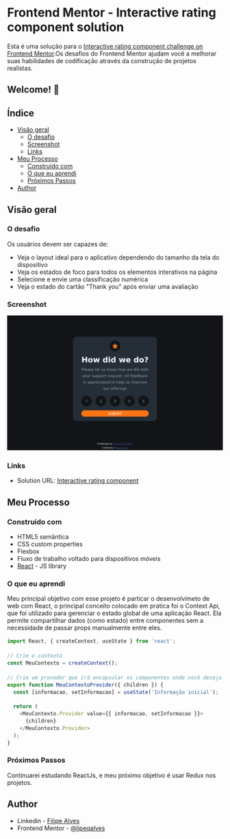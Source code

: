 # Frontend Mentor - Interactive rating component solution

Esta é uma solução para o [Interactive rating component challenge on Frontend Mentor](https://www.frontendmentor.io/challenges/interactive-rating-component-koxpeBUmI).Os desafios do Frontend Mentor ajudam você a melhorar suas habilidades de codificação através da construção de projetos realistas.

## Welcome! 👋

## Índice

- [Visão geral](#visão-geral)
  - [O desafio](#o-desafio)
  - [Screenshot](#screenshot)
  - [Links](#links)
- [Meu Processo](#meu-processo)
  - [Construído com](#construído-com)
  - [O que eu aprendi](#o-que-eu-aprendi)
  - [Próximos Passos](#próximos-passos)
- [Author](#author)

## Visão geral

### O desafio

Os usuários devem ser capazes de:

- Veja o layout ideal para o aplicativo dependendo do tamanho da tela do dispositivo
- Veja os estados de foco para todos os elementos interativos na página
- Selecione e envie uma classificação numérica
- Veja o estado do cartão "Thank you" após enviar uma avaliação

### Screenshot

![Alt text](image.png)

### Links

- Solution URL: [Interactive rating component](https://interactive-rating-component-omega-mauve.vercel.app/)

## Meu Processo

### Construído com

- HTML5 semântica
- CSS custom properties
- Flexbox
- Fluxo de trabalho voltado para dispositivos móveis
- [React](https://reactjs.org/) - JS library

### O que eu aprendi

Meu principal objetivo com esse projeto é particar o desenvolvimeto de web com React, o principal conceito colocado em pratica foi o Context Api, que foi utilizado para gerenciar o estado global de uma aplicação React. Ela permite compartilhar dados (como estado) entre componentes sem a necessidade de passar props manualmente entre eles.

```js
import React, { createContext, useState } from 'react';

// Crie o contexto
const MeuContexto = createContext();

// Crie um provedor que irá encapsular os componentes onde você deseja compartilhar informações
export function MeuContextoProvider({ children }) {
  const [informacao, setInformacao] = useState('Informação inicial');

  return (
    <MeuContexto.Provider value={{ informacao, setInformacao }}>
      {children}
    </MeuContexto.Provider>
  );
}
```

### Próximos Passos

Continuarei estudando ReactJs, e meu próximo objetivo é usar Redux nos projetos.

## Author

- Linkedin - [Filipe Alves](https://www.linkedin.com/in/filipeqalves/)
- Frontend Mentor - [@lipeqalves](https://www.frontendmentor.io/profile/lipeqalves)
